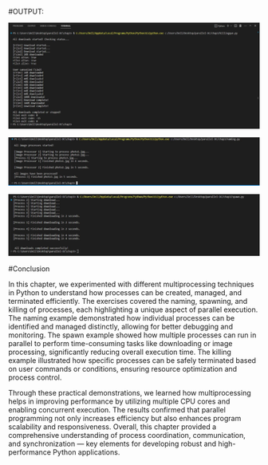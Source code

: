 #OUTPUT:

![killing sc](https://raw.githubusercontent.com/ayanatiq01-arch/parallel-DC/f5a2cc506817e693d5970eb54eaadcd83e683ee5/P-DC/killing%20sc.JPG)

![naming sc](https://raw.githubusercontent.com/ayanatiq01-arch/parallel-DC/f5a2cc506817e693d5970eb54eaadcd83e683ee5/P-DC/naming%20sc.JPG)

![spawn s](https://raw.githubusercontent.com/ayanatiq01-arch/parallel-DC/f5a2cc506817e693d5970eb54eaadcd83e683ee5/P-DC/spawn%20s.JPG)



#Conclusion

In this chapter, we experimented with different multiprocessing techniques in Python to understand how processes can be created, managed, and terminated efficiently. The exercises covered the naming, spawning, and killing of processes, each highlighting a unique aspect of parallel execution. The naming example demonstrated how individual processes can be identified and managed distinctly, allowing for better debugging and monitoring. The spawn example showed how multiple processes can run in parallel to perform time-consuming tasks like downloading or image processing, significantly reducing overall execution time. The killing example illustrated how specific processes can be safely terminated based on user commands or conditions, ensuring resource optimization and process control.

Through these practical demonstrations, we learned how multiprocessing helps in improving performance by utilizing multiple CPU cores and enabling concurrent execution. The results confirmed that parallel programming not only increases efficiency but also enhances program scalability and responsiveness. Overall, this chapter provided a comprehensive understanding of process coordination, communication, and synchronization — key elements for developing robust and high-performance Python applications.

